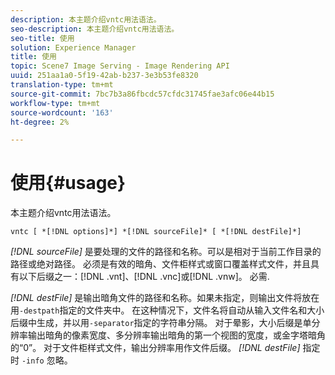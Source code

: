 ```yaml
---
description: 本主题介绍vntc用法语法。
seo-description: 本主题介绍vntc用法语法。
seo-title: 使用
solution: Experience Manager
title: 使用
topic: Scene7 Image Serving - Image Rendering API
uuid: 251aa1a0-5f19-42ab-b237-3e3b53fe8320
translation-type: tm+mt
source-git-commit: 7bc7b3a86fbcdc57cfdc31745fae3afc06e44b15
workflow-type: tm+mt
source-wordcount: '163'
ht-degree: 2%

---
```



# 使用{#usage}

本主题介绍vntc用法语法。

`vntc [ *[!DNL options]*] *[!DNL sourceFile]* [ *[!DNL destFile]*]`

*[!DNL sourceFile]* 是要处理的文件的路径和名称。可以是相对于当前工作目录的路径或绝对路径。 必须是有效的暗角、文件柜样式或窗口覆盖样式文件，并且具有以下后缀之一：[!DNL .vnt]、[!DNL .vnc]或[!DNL .vnw]。 必需.

*[!DNL destFile]* 是输出暗角文件的路径和名称。如果未指定，则输出文件将放在用`-destpath`指定的文件夹中。 在这种情况下，文件名将自动从输入文件名和大小后缀中生成，并以用`-separator`指定的字符串分隔。 对于晕影，大小后缀是单分辨率输出暗角的像素宽度、多分辨率输出暗角的第一个视图的宽度，或金字塔暗角的“0”。 对于文件柜样式文件，输出分辨率用作文件后缀。 *[!DNL destFile]* 指定时 `-info` 忽略。
